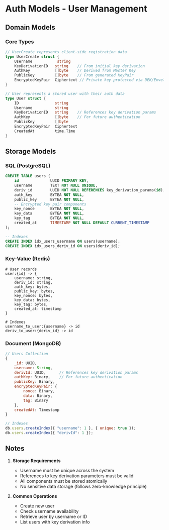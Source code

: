 # Auth Models - User Management

## Domain Models

### Core Types
```go
// UserCreate represents client-side registration data
type UserCreate struct {
    Username           string
    KeyDerivationID   string    // From initial key derivation
    AuthKey           []byte    // Derived from Master Key
    PublicKey         []byte    // From generated KeyPair
    EncryptedKeyPair  Ciphertext // Private key protected via DEK/Envelope
}

// User represents a stored user with their auth data
type User struct {
    ID                string
    Username          string
    KeyDerivationID   string    // References key derivation params
    AuthKey           []byte    // For future authentication
    PublicKey         []byte
    EncryptedKeyPair  Ciphertext
    CreatedAt         time.Time
}
```

## Storage Models

### SQL (PostgreSQL)
```sql
CREATE TABLE users (
    id              UUID PRIMARY KEY,
    username        TEXT NOT NULL UNIQUE,
    deriv_id        UUID NOT NULL REFERENCES key_derivation_params(id),
    auth_key        BYTEA NOT NULL,
    public_key      BYTEA NOT NULL,
    -- Encrypted key pair components
    key_nonce       BYTEA NOT NULL,
    key_data        BYTEA NOT NULL,
    key_tag         BYTEA NOT NULL,
    created_at      TIMESTAMP NOT NULL DEFAULT CURRENT_TIMESTAMP
);

-- Indexes
CREATE INDEX idx_users_username ON users(username);
CREATE INDEX idx_users_deriv_id ON users(deriv_id);
```

### Key-Value (Redis)
```
# User records
user:{id} -> {
    username: string,
    deriv_id: string,
    auth_key: bytes,
    public_key: bytes,
    key_nonce: bytes,
    key_data: bytes,
    key_tag: bytes,
    created_at: timestamp
}

# Indexes
username_to_user:{username} -> id
deriv_to_user:{deriv_id} -> id
```

### Document (MongoDB)
```javascript
// Users Collection
{
    _id: UUID,
    username: String,
    derivId: UUID,      // References key derivation params
    authKey: Binary,    // For future authentication
    publicKey: Binary,
    encryptedKeyPair: {
        nonce: Binary,
        data: Binary,
        tag: Binary
    },
    createdAt: Timestamp
}

// Indexes
db.users.createIndex({ "username": 1 }, { unique: true });
db.users.createIndex({ "derivId": 1 });
```

## Notes

1. **Storage Requirements**
   - Username must be unique across the system
   - References to key derivation parameters must be valid
   - All components must be stored atomically
   - No sensitive data storage (follows zero-knowledge principle)

2. **Common Operations**
   - Create new user
   - Check username availability
   - Retrieve user by username or ID
   - List users with key derivation info
